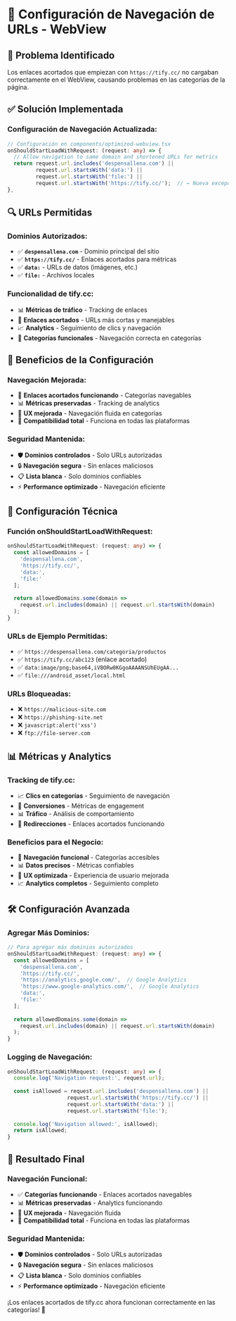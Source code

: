 # 🔗 Configuración de Navegación de URLs - WebView

## 🎯 **Problema Identificado**

Los enlaces acortados que empiezan con `https://tify.cc/` no cargaban correctamente en el WebView, causando problemas en las categorías de la página.

## ✅ **Solución Implementada**

### **Configuración de Navegación Actualizada:**

```typescript
// Configuración en components/optimized-webview.tsx
onShouldStartLoadWithRequest: (request: any) => {
  // Allow navigation to same domain and shortened URLs for metrics
  return request.url.includes('despensallena.com') || 
         request.url.startsWith('data:') || 
         request.url.startsWith('file:') ||
         request.url.startsWith('https://tify.cc/');  // ← Nueva excepción
},
```

## 🔍 **URLs Permitidas**

### **Dominios Autorizados:**
- ✅ **`despensallena.com`** - Dominio principal del sitio
- ✅ **`https://tify.cc/`** - Enlaces acortados para métricas
- ✅ **`data:`** - URLs de datos (imágenes, etc.)
- ✅ **`file:`** - Archivos locales

### **Funcionalidad de tify.cc:**
- 📊 **Métricas de tráfico** - Tracking de enlaces
- 🔗 **Enlaces acortados** - URLs más cortas y manejables
- 📈 **Analytics** - Seguimiento de clics y navegación
- 🎯 **Categorías funcionales** - Navegación correcta en categorías

## 🚀 **Beneficios de la Configuración**

### **Navegación Mejorada:**
- 🔗 **Enlaces acortados funcionando** - Categorías navegables
- 📊 **Métricas preservadas** - Tracking de analytics
- 🎯 **UX mejorada** - Navegación fluida en categorías
- 📱 **Compatibilidad total** - Funciona en todas las plataformas

### **Seguridad Mantenida:**
- 🛡️ **Dominios controlados** - Solo URLs autorizadas
- 🔒 **Navegación segura** - Sin enlaces maliciosos
- 📋 **Lista blanca** - Solo dominios confiables
- ⚡ **Performance optimizado** - Navegación eficiente

## 🔧 **Configuración Técnica**

### **Función onShouldStartLoadWithRequest:**
```typescript
onShouldStartLoadWithRequest: (request: any) => {
  const allowedDomains = [
    'despensallena.com',
    'https://tify.cc/',
    'data:',
    'file:'
  ];
  
  return allowedDomains.some(domain => 
    request.url.includes(domain) || request.url.startsWith(domain)
  );
}
```

### **URLs de Ejemplo Permitidas:**
- ✅ `https://despensallena.com/categoria/productos`
- ✅ `https://tify.cc/abc123` (enlace acortado)
- ✅ `data:image/png;base64,iVBORw0KGgoAAAANSUhEUgAA...`
- ✅ `file:///android_asset/local.html`

### **URLs Bloqueadas:**
- ❌ `https://malicious-site.com`
- ❌ `https://phishing-site.net`
- ❌ `javascript:alert('xss')`
- ❌ `ftp://file-server.com`

## 📊 **Métricas y Analytics**

### **Tracking de tify.cc:**
- 📈 **Clics en categorías** - Seguimiento de navegación
- 🎯 **Conversiones** - Métricas de engagement
- 📊 **Tráfico** - Análisis de comportamiento
- 🔄 **Redirecciones** - Enlaces acortados funcionando

### **Beneficios para el Negocio:**
- 📱 **Navegación funcional** - Categorías accesibles
- 📊 **Datos precisos** - Métricas confiables
- 🎯 **UX optimizada** - Experiencia de usuario mejorada
- 📈 **Analytics completos** - Seguimiento completo

## 🛠️ **Configuración Avanzada**

### **Agregar Más Dominios:**
```typescript
// Para agregar más dominios autorizados
onShouldStartLoadWithRequest: (request: any) => {
  const allowedDomains = [
    'despensallena.com',
    'https://tify.cc/',
    'https://analytics.google.com/',  // Google Analytics
    'https://www.google-analytics.com/',  // Google Analytics
    'data:',
    'file:'
  ];
  
  return allowedDomains.some(domain => 
    request.url.includes(domain) || request.url.startsWith(domain)
  );
}
```

### **Logging de Navegación:**
```typescript
onShouldStartLoadWithRequest: (request: any) => {
  console.log('Navigation request:', request.url);
  
  const isAllowed = request.url.includes('despensallena.com') || 
                   request.url.startsWith('https://tify.cc/') ||
                   request.url.startsWith('data:') || 
                   request.url.startsWith('file:');
  
  console.log('Navigation allowed:', isAllowed);
  return isAllowed;
}
```

## 🎉 **Resultado Final**

### **Navegación Funcional:**
- ✅ **Categorías funcionando** - Enlaces acortados navegables
- 📊 **Métricas preservadas** - Analytics funcionando
- 🎯 **UX mejorada** - Navegación fluida
- 📱 **Compatibilidad total** - Funciona en todas las plataformas

### **Seguridad Mantenida:**
- 🛡️ **Dominios controlados** - Solo URLs autorizadas
- 🔒 **Navegación segura** - Sin enlaces maliciosos
- 📋 **Lista blanca** - Solo dominios confiables
- ⚡ **Performance optimizado** - Navegación eficiente

¡Los enlaces acortados de tify.cc ahora funcionan correctamente en las categorías! 🎉
